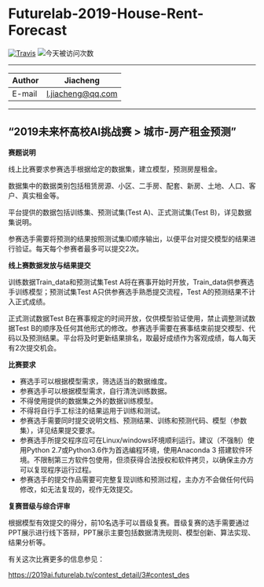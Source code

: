 # Futurelab-2019-House-Rent-Forecast

[![Travis](https://img.shields.io/badge/language-Python-red.svg)]()
![今天被访问次数](https://visitor-count-badge.herokuapp.com/today.svg?repo_id=Jiachengciel/Futurelab-2019-House-Rent-Forecast)

****

|Author|Jiacheng|
|---|---
|E-mail|l.jiacheng@qq.com

****

## “2019未来杯高校AI挑战赛 > 城市-房产租金预测”

<b>赛题说明</b>

线上比赛要求参赛选手根据给定的数据集，建立模型，预测房屋租金。

数据集中的数据类别包括租赁房源、小区、二手房、配套、新房、土地、人口、客户、真实租金等。

平台提供的数据包括训练集、预测试集(Test A)、正式测试集(Test B)，详见数据集说明。

参赛选手需要将预测的结果按照测试集ID顺序输出，以便平台对提交模型的结果进行验证。每天每个参赛者最多可以提交2次。

<b>线上赛数据发放与结果提交</b>

训练数据Train_data和预测试集Test A将在赛事开始时开放，Train_data供参赛选手训练模型；预测试集Test A只供参赛选手熟悉提交流程，Test A的预测结果不计入正式成绩。

正式测试数据Test B在赛事规定的时间开放，仅供模型验证使用，禁止调整测试数据Test B的顺序及任何其他形式的修改。参赛选手需要在赛事结束前提交模型、代码以及预测结果。平台将及时更新结果排名，取最好成绩作为客观成绩，每人每天有2次提交机会。


<b>比赛要求</b>

- 赛选手可以根据模型需求，筛选适当的数据维度。
- 参赛选手可以根据模型需求，自行清洗训练数据。
- 不得使用提供的数据集之外的数据训练模型。
- 不得将自行手工标注的结果运用于训练和测试。
- 参赛选手需要同时提交说明文档、预测结果、训练和预测代码、模型（参数集），详见结果提交要求。
- 参赛选手所提交程序应可在Linux/windows环境顺利运行。建议（不强制）使用Python 2.7或Python3.6作为首选编程环境，使用Anaconda 3 搭建软件环境。不限制第三方软件包使用，但须获得合法授权和软件拷贝，以确保主办方可以复现程序运行过程。
- 参赛选手的提交作品需要可完整复现训练和预测过程，主办方不会做任何代码修改，如无法复现的，视作无效提交。

<b>复赛晋级与综合评审</b>

根据模型有效提交的得分，前10名选手可以晋级复赛。晋级复赛的选手需要通过PPT展示进行线下答辩，PPT展示主要包括数据清洗规则、模型创新、算法实现、结果分析等。

有关这次比赛更多的信息参见：

https://2019ai.futurelab.tv/contest_detail/3#contest_des
